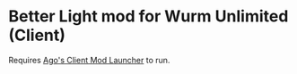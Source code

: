 # Better Light mod for Wurm Unlimited (Client)

Requires [Ago's Client Mod Launcher](https://github.com/ago1024/WurmClientModLauncher/releases) to run.
